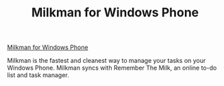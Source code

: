 ﻿---
layout: post
title: "Milkman for Windows Phone"
---

[Milkman for Windows Phone](http://www.windowsphone.com/en-US/apps/2d14a2ea-9445-4d46-b385-8b2e45f7f6d8)

Milkman is the fastest and cleanest way to manage your tasks on your Windows Phone. Milkman syncs with Remember The Milk, an online to-do list and task manager.
